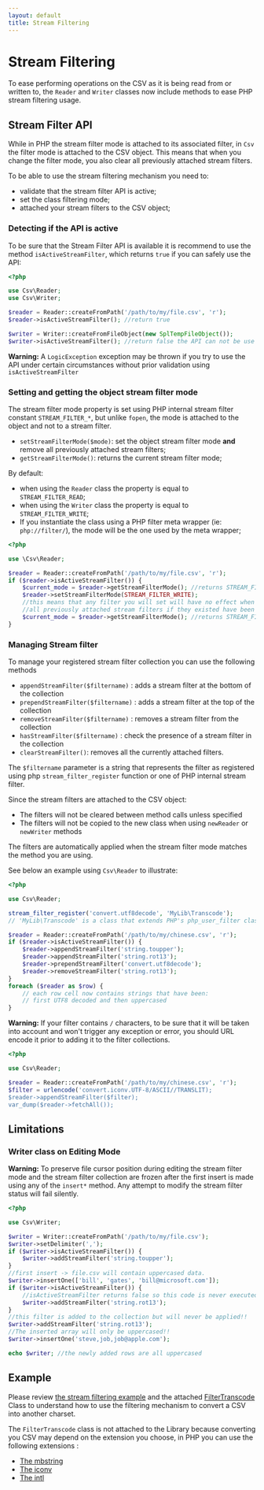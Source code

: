 ```yaml
---
layout: default
title: Stream Filtering
---
```


# Stream Filtering

To ease performing operations on the CSV as it is being read from or written to, the `Reader` and `Writer` classes now include methods to ease PHP stream filtering usage.


## Stream Filter API

While in PHP the stream filter mode is attached to its associated filter, in `Csv` the filter mode is attached to the CSV object. This means that when you change the filter mode, you also clear all previously attached stream filters.

To be able to use the stream filtering mechanism you need to:

* validate that the stream filter API is active;
* set the class filtering mode;
* attached your stream filters to the CSV object;

### Detecting if the API is active

To be sure that the Stream Filter API is available it is recommend to use the method `isActiveStreamFilter`, which returns `true` if you can safely use the API:

~~~php
<?php

use Csv\Reader;
use Csv\Writer;

$reader = Reader::createFromPath('/path/to/my/file.csv', 'r');
$reader->isActiveStreamFilter(); //return true

$writer = Writer::createFromFileObject(new SplTempFileObject());
$writer->isActiveStreamFilter(); //return false the API can not be use
~~~

<p class="message-warning"><strong>Warning:</strong> A <code>LogicException</code> exception may be thrown if you try to use the API under certain circumstances without prior validation using <code>isActiveStreamFilter</code></p>

### Setting and getting the object stream filter mode

The stream filter mode property is set using PHP internal stream filter constant `STREAM_FILTER_*`, but unlike `fopen`, the mode is attached to the object and not to a stream filter.

* `setStreamFilterMode($mode)`: set the object stream filter mode **and** remove all previously attached stream filters;
* `getStreamFilterMode()`: returns the current stream filter mode;

By default:

- when using the `Reader` class the property is equal to `STREAM_FILTER_READ`;
- when using the `Writer` class the property is equal to `STREAM_FILTER_WRITE`;
- If you instantiate the class using a PHP filter meta wrapper (ie: `php://filter/`), the mode will be the one used by the meta wrapper;

~~~php
<?php

use \Csv\Reader;

$reader = Reader::createFromPath('/path/to/my/file.csv', 'r');
if ($reader->isActiveStreamFilter()) {
	$current_mode = $reader->getStreamFilterMode(); //returns STREAM_FILTER_READ
	$reader->setStreamFilterMode(STREAM_FILTER_WRITE);
	//this means that any filter you will set will have no effect when reading the CSV
	//all previously attached stream filters if they existed have been removed
	$current_mode = $reader->getStreamFilterMode(); //returns STREAM_FILTER_WRITE
}
~~~

### Managing Stream filter

To manage your registered stream filter collection you can use the following methods

- `appendStreamFilter($filtername)` : adds a stream filter at the bottom of the collection
- `prependStreamFilter($filtername)` : adds a stream filter at the top of the collection
- `removeStreamFilter($filtername)` : removes a stream filter from the collection
- `hasStreamFilter($filtername)` : check the presence of a stream filter in the collection
- `clearStreamFilter()`: removes all the currently attached filters.

The `$filtername` parameter is a string that represents the filter as registered using php `stream_filter_register` function or one of PHP internal stream filter.

Since the stream filters are attached to the CSV object:

* The filters will not be cleared between method calls unless specified
* The filters will not be copied to the new class when using `newReader` or `newWriter` methods

The filters are automatically applied when the stream filter mode matches the method you are using.

See below an example using `Csv\Reader` to illustrate:

~~~php
<?php

use Csv\Reader;

stream_filter_register('convert.utf8decode', 'MyLib\Transcode');
// 'MyLib\Transcode' is a class that extends PHP's php_user_filter class

$reader = Reader::createFromPath('/path/to/my/chinese.csv', 'r');
if ($reader->isActiveStreamFilter()) {
	$reader->appendStreamFilter('string.toupper');
	$reader->appendStreamFilter('string.rot13');
	$reader->prependStreamFilter('convert.utf8decode');
	$reader->removeStreamFilter('string.rot13');
}
foreach ($reader as $row) {
	// each row cell now contains strings that have been:
	// first UTF8 decoded and then uppercased
}
~~~

<p class="message-warning"><strong>Warning:</strong> If your filter contains <code>/</code> characters, to be sure that it will be taken into account and won't trigger any exception or error, you should URL encode it prior to adding it to the filter collections.</p>

~~~php
<?php

use Csv\Reader;

$reader = Reader::createFromPath('/path/to/my/chinese.csv', 'r');
$filter = urlencode('convert.iconv.UTF-8/ASCII//TRANSLIT);
$reader->appendStreamFilter($filter);
var_dump($reader->fetchAll());
~~~

## Limitations

### Writer class on Editing Mode

<p class="message-warning"><strong>Warning:</strong> To preserve file cursor position during editing the stream filter mode and the stream filter collection are frozen after the first insert is made using any of the <code>insert*</code> method. Any attempt to modify the stream filter status will fail silently.</p>

~~~php
<?php

use Csv\Writer;

$writer = Writer::createFromPath('/path/to/my/file.csv');
$writer->setDelimiter(',');
if ($writer->isActiveStreamFilter()) {
	$writer->addStreamFilter('string.toupper');
}
//first insert -> file.csv will contain uppercased data.
$writer->insertOne(['bill', 'gates', 'bill@microsoft.com']);
if ($writer->isActiveStreamFilter()) {
	//isActiveStreamFilter returns false so this code is never executed
	$writer->addStreamFilter('string.rot13');
}
//this filter is added to the collection but will never be applied!!
$writer->addStreamFilter('string.rot13');
//The inserted array will only be uppercased!!
$writer->insertOne('steve,job,job@apple.com');

echo $writer; //the newly added rows are all uppercased
~~~

## Example

Please review <a href="https://github.com/thephpleague/csv/blob/master/examples/stream.php" target="_blank">the stream filtering example</a> and the attached <a href="https://github.com/thephpleague/csv/blob/master/examples/lib/FilterTranscode.php" target="_blank">FilterTranscode</a> Class to understand how to use the filtering mechanism to convert a CSV into another charset.

The `FilterTranscode` class is not attached to the Library because converting you CSV may depend on the extension you choose, in PHP you can use the following extensions :

<ul>
<li><a href="http://php.net/mbstring" target="_blank">The mbstring</a></li>
<li><a href="http://php.net/iconv" target="_blank">The iconv</a></li>
<li><a href="http://php.net/intl" target="_blank">The intl</a></li>
</ul>
